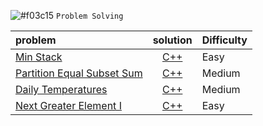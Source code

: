 ![#f03c15](https://via.placeholder.com/15/f03c15/000000?text=+) `Problem Solving`







|            problem                                      |                  solution                                                           | Difficulty    |
| :----------------------------------------------------   |                                         :--------:                                  | ------------  |
| [Min Stack](https://leetcode.com/problems/min-stack/)   | [C++ ](https://github.com/shehab-ashraf/Problem_Solving/blob/master/Min%20Stack.cpp)| Easy          |
| [Partition Equal Subset Sum](https://leetcode.com/problems/partition-equal-subset-sum/)  | [C++](https://github.com/shehab-ashraf/Problem_Solving/blob/master/Partition%20Equal%20Subset%20Sum.cpp)| Medium  |
| [Daily Temperatures](https://leetcode.com/problems/daily-temperatures/) | [C++](https://github.com/shehab-ashraf/Problem_Solving/blob/master/Daily%20Temperatures.cpp) | Medium |
| [Next Greater Element I](https://leetcode.com/problems/next-greater-element-i/) | [C++](https://github.com/shehab-ashraf/Problem_Solving/blob/master/Next%20Greater%20Element%20I.cpp) | Easy |
